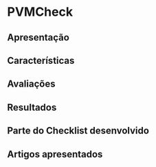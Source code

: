 # PVMCheck

## Apresentação

## Características 

## Avaliações

## Resultados

## Parte do Checklist desenvolvido 

## Artigos apresentados
